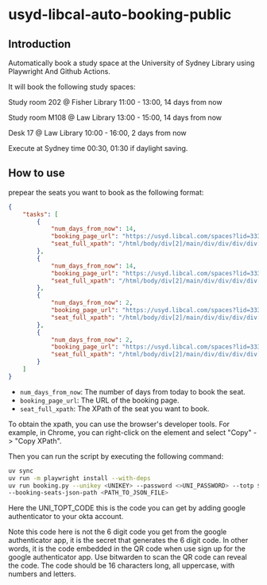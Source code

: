 # usyd-libcal-auto-booking-public

## Introduction

Automatically book a study space at the University of Sydney Library using Playwright And Github Actions.


It will book the following study spaces:

Study room 202 @ Fisher Library 11:00 - 13:00, 14 days from now

Study room M108 @ Law Library 13:00 - 15:00, 14 days from now

Desk 17 @ Law Library 10:00 - 16:00, 2 days from now


Execute at Sydney time 00:30, 01:30 if daylight saving.

## How to use

prepear the seats you want to book as the following format:

```json
{
    "tasks": [
        {
            "num_days_from_now": 14,
            "booking_page_url": "https://usyd.libcal.com/spaces?lid=3330&gid=0&c=0",
            "seat_full_xpath": "/html/body/div[2]/main/div/div/div/div[3]/div[1]/div[2]/div/table/tbody/tr/td[3]/div/div/div/table/tbody/tr[10]/td/div/div[2]/div[23]/a/div/div/div"
        },
        {
            "num_days_from_now": 14,
            "booking_page_url": "https://usyd.libcal.com/spaces?lid=3331&gid=0&c=0",
            "seat_full_xpath": "/html/body/div[2]/main/div/div/div/div[3]/div[1]/div[2]/div/table/tbody/tr/td[3]/div/div/div/table/tbody/tr[10]/td/div/div[2]/div[27]/a/div/div/div"
        },
        {
            "num_days_from_now": 2,
            "booking_page_url": "https://usyd.libcal.com/spaces?lid=3331&gid=0&c=0",
            "seat_full_xpath": "/html/body/div[2]/main/div/div/div/div[3]/div[1]/div[2]/div/table/tbody/tr/td[3]/div/div/div/table/tbody/tr[28]/td/div/div[2]/div[21]/a/div/div/div"
        },
        {
            "num_days_from_now": 2,
            "booking_page_url": "https://usyd.libcal.com/spaces?lid=3331&gid=0&c=0",
            "seat_full_xpath": "/html/body/div[2]/main/div/div/div/div[3]/div[1]/div[2]/div/table/tbody/tr/td[3]/div/div/div/table/tbody/tr[28]/td/div/div[2]/div[27]/a/div/div/div"
        }
    ]
}
```

- `num_days_from_now`: The number of days from today to book the seat.
- `booking_page_url`: The URL of the booking page.
- `seat_full_xpath`: The XPath of the seat you want to book.

To obtain the xpath, you can use the browser's developer tools. For example, in Chrome, you can right-click on the element and select "Copy" -> "Copy XPath".

Then you can run the script by executing the following command:

```bash
uv sync 
uv run -m playwright install --with-deps
uv run booking.py --unikey <UNIKEY> --password <>UNI_PASSWORD> --totp $<>UNI_TOPT_SECERT> \
--booking-seats-json-path <PATH_TO_JSON_FILE> 
```

Here the UNI_TOPT_CODE this is the code you can get by adding google authenticator to your okta account.

Note this code here is not the 6 digit code you get from the google authenticator app, it is the secret that generates the 6 digit code. In other words, it is the code embedded in the QR code when use sign up for the google authenticator app. Use bitwarden to scan the QR code can reveal the code. The code should be 16 characters long, all uppercase, with numbers and letters.